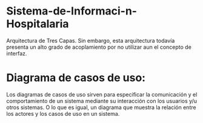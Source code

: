 # Sistema-de-Informaci-n-Hospitalaria
Arquitectura de Tres Capas. Sin embargo, esta arquitectura todavía presenta un alto grado de acoplamiento por no utilizar aun el concepto de interfaz.

# Diagrama de casos de uso:
Los diagramas de casos de uso sirven para especificar la comunicación y el comportamiento de un sistema mediante su interacción con los usuarios y/u otros sistemas. O lo que es igual, un diagrama que muestra la relación entre los actores y los casos de uso en un sistema.
